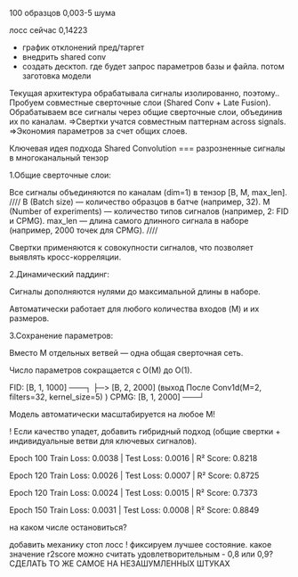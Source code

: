 100 образцов 
0,003-5 шума

лосс сейчас 0,14223

+ график отклонений пред/таргет
+ внедрить shared conv
+ создать десктоп. где будет запрос параметров базы и файла. потом заготовка модели

Текущая архитектура обрабатывала сигналы изолированно, поэтому.. 
Пробуем совместные сверточные слои (Shared Conv + Late Fusion).
Обрабатываем все сигналы через общие сверточные слои, объединив их по каналам.
=>Свертки учатся совместным паттернам across signals.
=>Экономия параметров за счет общих слоев.

Ключевая идея подхода Shared Convolution === разрозненные сигналы в многоканальный тензор

1.Общие сверточные слои:

Все сигналы объединяются по каналам (dim=1) в тензор [B, M, max_len].
////
B (Batch size) — количество образцов в батче (например, 32).
M (Number of experiments) — количество типов сигналов (например, 2: FID и CPMG).
max_len — длина самого длинного сигнала в наборе (например, 2000 точек для CPMG).
////

Свертки применяются к совокупности сигналов, что позволяет выявлять кросс-корреляции.

2.Динамический паддинг:

Сигналы дополняются нулями до максимальной длины в наборе.

Автоматически работает для любого количества входов (M) и их размеров.

3.Сохранение параметров:

Вместо M отдельных ветвей — одна общая сверточная сеть.

Число параметров сокращается с O(M) до O(1).

FID:  [B, 1, 1000] ───┐
                      ├─> [B, 2, 2000] (выход После Conv1d(M=2, filters=32, kernel_size=5) )
CPMG: [B, 1, 2000] ───┘

Модель автоматически масштабируется на любое M!

! Если качество упадет, добавить гибридный подход (общие свертки + индивидуальные ветви для ключевых сигналов).


Epoch 100
Train Loss: 0.0038 | Test Loss: 0.0016 | R² Score: 0.8218

Epoch 120
Train Loss: 0.0026 | Test Loss: 0.0007 | R² Score: 0.8725

Epoch 120
Train Loss: 0.0024 | Test Loss: 0.0015 | R² Score: 0.7373

Epoch 150
Train Loss: 0.0031 | Test Loss: 0.0008 | R² Score: 0.8849

на каком числе остановиться?

добавить механику стоп лосс ! фиксируем лучшее состояние. какое значение r2score можно считать удовлетворительным - 0,8 или 0,9? 
СДЕЛАТЬ ТО ЖЕ САМОЕ НА НЕЗАШУМЛЕННЫХ ШТУКАХ 
